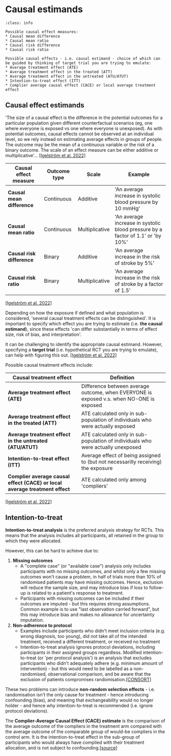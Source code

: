 # Causal estimands

`````{admonition} Executive summary
:class: info

Possible causal effect measures:
* Causal mean difference
* Causal mean ratio
* Causal risk difference
* Causal risk ratio

Possible causal effects - i.e. causal estimand - choice of which can be guided by thinking of target trial you are trying to emulate:
* Average treatment effect (ATE)
* Average treatment effect in the treated (ATT)
* Average treatment effect in the untreated (ATU/ATUT)
* Intention-to-treat effect (ITT)
* Complier average causal effect (CACE) or local average treatment effect

`````

## Causal effect estimands

'The size of a causal effect is the difference in the potential outcomes for a particular population given different counterfactual scenarios (eg, one where everyone is exposed vs one where everyone is unexposed). As with potential outcomes, causal effects cannot be observed at an individual level, so we rely instead on estimating average effects in groups of people. The outcome may be the mean of a continuous variable or the risk of a binary outcome. The scale of an effect measure can be either additive or multiplicative'... [[Igelström et al. 2022]](https://doi.org/10.1136/jech-2022-219267)

| Causal effect measure | Outcome type | Scale |Example |
| --- | --- | --- | --- |
| **Causal mean difference** | Continuous | Additive | 'An average increase in systolic blood pressure by 10 mmHg' |
| **Causal mean ratio** | Continuous | Multiplicative | 'An average increase in systolic blood pressure by a factor of 1.1' or 'by 10%' |
| **Causal risk difference** | Binary | Additive | 'An average increase in the risk of stroke by 5%' |
| **Causal risk ratio** | Binary | Multiplicative | 'An average increase in the risk of stroke by a factor of 1.5'

[[Igelström et al. 2022]](https://doi.org/10.1136/jech-2022-219267)

Depending on how the exposure if defined and what population is considered, 'several causal treatment effects can be distinguished'. It is important to specify which effect you are trying to estimate (i.e. **the causal estimand**), since these effects 'can differ substantially in terms of effect size, risk of bias, and interpretation'.

It can be challenging to identify the appropriate causal estimand. However, specifying a **target trial** (i.e. hypothetical RCT you are trying to emulate), can help with figuring this out. [[Igelström et al. 2022]](https://doi.org/10.1136/jech-2022-219267)

Possible causal treatment effects include:

| Causal treatment effect | Definition |
| --- | --- |
| **Average treatment effect (ATE)** | Difference between average outcome, when EVERYONE is exposed v.s. when NO-ONE is exposed |
| **Average treatment effect in the treated (ATT)** | ATE calculated only in sub-population of individuals who were actually exposed |
| **Average treatment effect in the untreated (ATU/ATUT)** | ATE calculated only in sub-population of individuals who were actually unexposed |
| **Intention-to-treat effect (ITT)** | Average effect of being assigned to (but not necessarilly receiving) the exposure |
| **Complier average causal effect (CACE) or local average treatment effect** | ATE calculated only among 'compliers' |

[[Igelström et al. 2022]](https://doi.org/10.1136/jech-2022-219267)

## Intention-to-treat

**Intention-to-treat analysis** is the preferred analysis strategy for RCTs. This means that the analysis includes all participants, all retained in the group to which they were allocated.

However, this can be hard to achieve due to:
1. **Missing outcomes**
    * A "complete case" (or "available case") analysis only includes participants with no missing outcomes, and whilst only a few missing outcomes won't cause a problem, in half of trials more than 10% of randomised patients may have missing outcomes. Hence, exclusion will reduce the sample size, and may introduce bias if loss to follow-up is related to a patient's response to treatment.
    * Participants with missing outcomes can be included if their outcomes are imputed - but this requires strong assumptions. Common example is to use "last observation carried forward", but this may introduce bias and makes no allowance for uncertainty imputation.
2. **Non-adherence to protocol**
    * Examples include participants who didn't meet inclusion criteria (e.g. wrong diagnosis, too young), did not take all of the intended treatment, received a different treatment, or received no treatment
    * Intention-to-treat analysis ignores protocol deviations, including participants in their assigned groups regardless. Modified intention-to-treat (or 'per protocol analysis') is an analysis that excludes participants who didn't adequately adhere (e.g. minimum amount of intervention) - but this would need to be labelled as a non-randomised, observational comparison, and be aware that the exclusion of patients compromises randomisation.[[CONSORT]](https://www.bmj.com/content/340/bmj.c869)

These two problems can introduce **non-random selection effects** - i.e. randomisation isn't the only cause for treatment - hence introducing confounding (bias), and meaning that exchangeability would no longer holder - and hence why intention-to-treat is recommended (i.e. ignore protocol deviations).

The **Complier-Average Causal Effect (CACE) estimate** is the comparison of the average outcome of the compliers in the treatment arm compared with the average outcome of the comparable group of would-be compliers in the control arm. It is the intention-to-treat effect in the sub-group of participants who would always have complied with their treatment allocation, and is not subject to confounding.[[source]](https://hummedia.manchester.ac.uk/institutes/methods-manchester/docs/CausalInference.pdf)